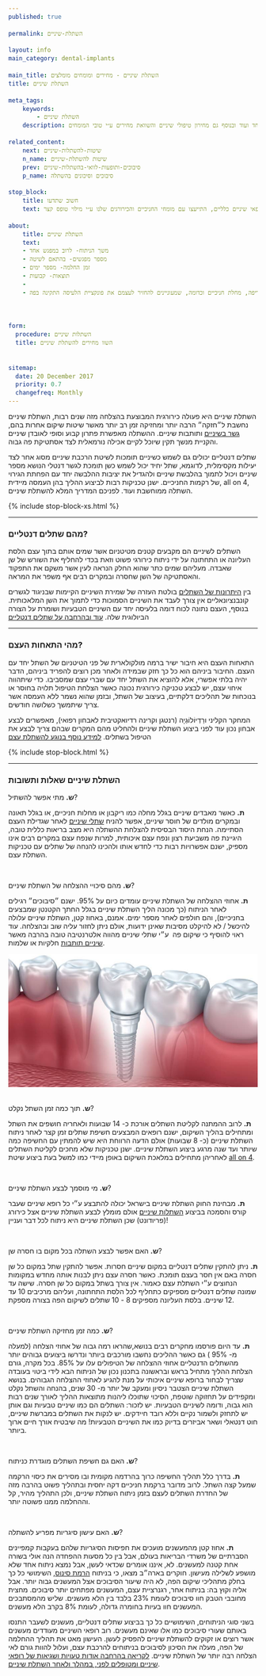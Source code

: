 ```yaml
---
published: true

permalink: השתלת-שיניים

layout: info
main_category: dental-implants

main_title: השתלת שיניים - מחירים ומומחים מומלצים
title: השתלת שיניים

meta_tags:
    keywords:
        - השתלת שיניים
    description: השתלת שיניים - מדריכים מקיפים אודות השתלת שיניים, טכניקות טיפול בהן העמסה מיידית, אול און 4, השתלת שיניים ממוחשבת ביום אחד ועוד ובנוסף גם מחירון טיפולי שיניים והשוואת מחירים ע״י טובי המומחים

related_content:
    next: שיטות-להשתלות-שיניים
    n_name: שיטות להשתלת-שיניים
    prev: סיבוכים-ותופעות-לוואי-בהשתלות-שיניים
    p_name: סיבוכים וסיכונים בהשתלה 

stop_block: 
    title: חשוב שתדעו
    text: חסרות לכם מספר שיניים בלסת? מעוניינים להחזיר את היכולת לאכול ולחייך ללא כל מגבלה? השתלות שיניים זה הפתרון בשבילכם! חשוב רק שתעברו את ההליך ע״י כירורגים מנוסים ולא אצל רופאי שיניים כלליים, התייעצו עם מומחי החניכיים והכירורגים שלנו ע״י מילוי טופס קצר.
    
about:
    title: השתלת שיניים
    text: 
    - משך הניתוח- לרוב במפגש אחד
    - מספר מפגשים- בהתאם לשיטה
    - זמן החלמה- מספר ימים
    - תוצאות- קבועות
    - 
    - השתלת שיניים מתאימה לאנשים שאיבדו שיניים כתוצאה מריקבון, עששת חריפה, מחלת חניכיים וכדומה, שמעוניינים להחזיר לעצמם את פונקציית הלעיסה התקינה בפה.

   

form:
  procedure: השתלות שיניים
  title: השוו מחירים להשתלת שיניים

  
sitemap: 
  date: 20 December 2017
  priority: 0.7
  changefreq: Monthly
---
```

השתלת שיניים היא פעולה כירורגית המבוצעת בהצלחה מזה שנים רבות, השתלת שיניים נחשבת ל״חזקה״ הרבה יותר ומחזיקה זמן רב יותר מאשר שיטות שיקום אחרות בהם, [גשר בשיניים](/גשר-בשיניים) ותותבות שיניים. ההשתלה מאפשרת פתרון קבוע וסופי לאובדן שיניים והקניית מנשך תקין שיוכל לקיים אכילה נורמאלית לצד אסתטיקת פה גבוה.

שתלים דנטליים יכולים גם לשמש כשיניים תומכות לשיטת הרכבת שיניים מסוג אחר לצד יעילות מקסימלית, לדוגמא, שתל יחיד יכול לשמש כשן תומכת לגשר דנטלי הנושא מספר שיניים ויכול לתמוך בהלבשת שיניים ולהגדיל את יציבות ההלבשה יחד עם הפחתת הגירוי של רקמות החניכיים. ישנן טכניקות רבות לביצוע ההליך בהן העמסה מיידית, all on 4, השתלה ממוחשבת ועוד. לפניכם המדריך המלא להשתלת שיניים.

 {% include stop-block-xs.html %}  

- - - - - -

###  מהם שתלים דנטליים?

השתלים לשיניים הם מקבעים קטנים מטיטניום אשר שמים אותם בתוך עצם הלסת העליונה או התחתונה על ידי ניתוח כירורגי פשוט וזאת בכדי להחליף את השורש של שן שאבדה. מעליהם שמים כתר שהוא החלק הנראה לעין אשר משקם את התפקוד והאסתטיקה של השן שחסרה ובמקרים רבים אף משפר את המראה.

בין [היתרונות של השתלים](/יתרונות-וחסרונות-של-השתלות-שיניים) בולטת העזרה של שמירת השיניים הקיימות שבניגוד לגשרים קונבנציונאליים אין צורך לעבד את השיניים הסמוכות כדי לתמוך את השן המלאכותית. בנוסף, העצם נתונה לכוח דומה בלעיסה יחד עם השיניים הטבעיות ושומרת על הצורה הביולוגית שלה. [עוד ובהרחבה על שתלים דנטליים](/שתלים-דנטליים)
- - - - - -

###  מהי התאחות העצם?

התאחות העצם היא חיבור ישיר ברמה מולקולארית של פני הטיטניום של השתל יחד עם העצם. החיבור ביניהם הוא כל כך חזק שבמידה ולאחר מכן רוצים להפריד ביניהם, הדבר יהיה בלתי אפשרי, אלא להוציא את השתל יחד עם שברי עצם שמסביבו. כדי שיתהווה איחוי עצם, יש לבצע טכניקה כירורגית נכונה כאשר הצלחת הטיפול תלויה בחוסר או בנוכחות של תהליכים דלקתיים, בעיצוב של השתל, ובזמן שהוא נשמר ללא העמסה אשר צריך שיתמשך כשלושה חודשים.

המחקר הקליני ורַדְיוֹלוֹגְיָה (רנטגן וקרינה רדיואקטיבית לאבחון רפואי), מאפשרים לבצע אבחון נכון עוד לפני ביצוע השתלת שיניים ולהחליט מהם המקרים שבהם צריך לבצע את הטיפול בשתלים. [למידע נוסף בנוגע להשתלת עצם](/השתלת-עצם-בפה)

 {% include stop-block.html %}  

- - - - - -

###  השתלת שיניים שאלות ותשובות

**ש.** מתי אפשר להשתיל?

**ת.** כאשר מאבדים שיניים בגלל מחלה כמו ריקבון או מחלות חניכיים, או בגלל תאונה ובמקרים מולדים של חוסר שיניים, אפשר להניח [שתלי שיניים](/שתלי-שיניים) לאחר שגדילת העצם הסתיימה. הנחת היסוד הבסיסית להצלחת ההשתלה היא מצב בריאות כללית טובה, היגיינת פה משביעת רצון ונפח עצם איכותית, למרות שנפח עצם במקרים רבים אינו מספיק, ישנם אפשרויות רבות כדי לחדש אותו ולהכינו להנחה של שתלים עם טכניקות השתלת עצם.

 

**ש.** מהם סיכויי ההצלחה של השתלת שיניים?

**ת.** אחוזי ההצלחה של השתלת שיניים עומדים כיום על 95%. ישנם ״סיבוכים״ רגילים לאחר הניתוח (כך מכונה הליך השתלת שיניים בגלל החתך הקטנטן שמבצעים בחניכיים), והם חולפים לאחר מספר ימים. אמנם, באחוז קטן, השתלת שיניים עלולה להיכשל / לא להיקלט מסיבות שאינן ידועות, אולם ניתן לחזור עליה שוב ובהצלחה. עוד ראוי להוסיף כי שיקום פה  ע״י שתלי שיניים מהווה אלטרנטיבה טובה בהרבה מאשר [שיניים תותבות](/שיניים-תותבות) חלקיות או שלמות.

 ![{{ page.title }}](/images/articles/dental-implants.jpg)  

**ש.** תוך כמה זמן השתל נקלט?

**ת.** לרוב ההמתנה לקליטת השתלים אורכת כ- 14 שבועות ולאחריה חושפים את השתל ומתחילים בהליך השיקום, ישנם רופאים המבצעים חשיפת שתלים זמן קצר לאחר ניתוח השתלת שיניים (כ- 8 שבועות) אולם הדעה הרווחת היא שיש להמתין עם החשיפה כמה שיותר ועד שנה מרגע ביצוע השתלת שיניים. ישנן טכניקות שלא מחכים לקליטת השתלים לאחריהן מתחילים במלאכת השיקום באופן מיידי כמו למשל בעת ביצוע שיטת [all on 4](/אול-און-4).

 

**ש.** מי מוסמך לבצע השתלת שיניים?

**ת.** מבחינת החוק השתלת שיניים בישראל יכולה להתבצע ע״י כל רופא שיניים שעבר קורס והסמכה בביצוע [השתלות שיניים](/השתלות-שיניים) אולם מומלץ לבצע השתלת שיניים אצל כירורג (פריודונט) שכן השתלת שיניים היא ניתוח לכל דבר ועניין!

 

**ש.** האם אפשר לבצע השתלה בכל מקום בו חסרה שן?

**ת.** ניתן להתקין שתלים דנטליים במקום שיניים חסרות. אפשר להתקין שתל במקום כל שן חסרה באם אין חסר בעצם תומכת. כאשר חסרה עצם ניתן לבנות אותה מחדש במקומות הנחוצים ע״י השתלת עצם כאמור. אין צורך בשתל במקום כל שן חסרה. שישה עד שמונה שתלים דנטליים מספיקים כתחליף לכל הלסת התחתונה, ועליהם מרכיבים 10 עד 12 שיניים. בלסת העליונה מספיקים 8 - 10 שתלים לשיקום הפה בצורה מספקת.

 

**ש.** כמה זמן מחזיקה השתלת שיניים?

**ת.** עד היום פורסמו מחקרים רבים בנושא,שהראו רמה גבוה של אחוזי הצלחה (למעלה מ- 95% ) גם כאשר ההליכים נחשבו מורכבים ביותר ונדרשו ביצועים גבוהים יותר מהשתלים הדנטליים אחוזי ההצלחה של הטיפולים עלו על 85%. בכל מקרה, גורם הצלחת ההליך מתחיל בראש ובראשונה בתכנון נכון של הניתוח הבא לידי ביטוי בעובדה שצריך לבחור ברופא שיניים איכותי על מנת להגיע לאחוזי ההצלחה הגבוהים. בנושא השתלת שיניים הצטבר ניסיון ומעקב של יותר מ- 30 שנים, בהנחה והשתל נקלט ומקפידים על תחזוקה שוטפת, הסיכוי שתוכלו ליהנות מתוצאות ההליך לאורך שנים רבות הוא גבוה, ודומה לשיניים הטבעיות. יש לזכור: השתלים הם כמו שיניים טבעיות וגם אותן יש לתחזק ולשמור נקיים וללא רובד חיידקים. יש לנקות את השתלים במברשת שיניים, חוט דנטאלי ושאר אביזרים בדיוק כמו את השיניים הטבעיות! מה שיבטיח אורך חיים ארוך ביותר.

 

**ש.** האם גם חשיפת השתלים מוגדרת כניתוח?

**ת.** בדרך כלל תהליך החשיפה כרוך בהרדמה מקומית ובו מסירים את כיסוי הרקמה שמעל קצה השתל. לרוב מדובר ברקמת חניכיים דקה יחסית ובתהליך פשוט בהרבה מזה של החדרת השתלים לעצם בזמן ניתוח השתלת שיניים, ולכן התהליך מהיר, קל וההחלמה ממנו פשוטה יותר.

 

**ש.** האם עישון סיגריות מפריע להשתלה?

**ת.** אחוז קטן מהמעשנים מועכים את חפיסות הסיגריות שלהם בעקבות קמפיינים הסברתיים של משרדי הבריאות בעולם, אבל בין כל מסעות ההפחדה הנה אולי בשורה אחת קטנה למעשנים. לא, איננו אומרים שכדאי לעשן, אבל נמצא ניתוח אחד שלא מושפע לשלילה מעישון. חוקרים בארה״ב מצאו, כי בניתוח [הרמת סינוס](/הרמת-סינוס), השימושי כל כך בחלק מתהליכי שיקום הפה, לא היה שיעור הסיבוכים אצל המעשנים גבוה יותר. אבל אליה וקוץ בה: בניתוח אחר, רגנרציית עצם, המעשנים מפתחים יותר סיבוכים. מחצית מחובבי הטבק חוו סיבוכים לעומת 23% בלבד בין הלא מעשנים. שליש מהמסתבכים המעשנים חוו בעיות בחומרה גדולה, לעומת 8% בקרב הלא מעשנים. 

בשני סוגי הניתוחים, השימושיים כל כך בביצוע שתלים דנטליים, מעשנים לשעבר התנסו באותם שעורי סיבוכים כמו אלו שאינם מעשנים. רוב רופאי השיניים מעודדים מעשנים אשר רוצים או זקוקים להשתלת שיניים להפסיק לעשן. העישון מאט את תהליך ההחלמה של הפה, מעלה את הסיכון לסיבוכים בניתוחים להרכבת עצם, ועלול להוות גורם לאי הצלחה רבה יותר של השתלת שיניים. [לקריאה בהרחבה אודות טעויות ושגיאות של רופאי שיניים ומטופלים לפני, במהלך ולאחר השתלת שיניים](/טעויות-לפני-במהלך-ואחרי-השתלת-שיניים).